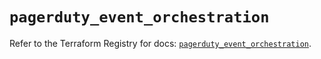 # `pagerduty_event_orchestration`

Refer to the Terraform Registry for docs: [`pagerduty_event_orchestration`](https://registry.terraform.io/providers/pagerduty/pagerduty/3.8.0/docs/resources/event_orchestration).
